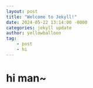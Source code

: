 ```yaml
---
layout: post
title: "Welcome to Jekyll!"
date: 2024-05-22 13:14:00 -0000
categories: jekyll update
author: yellowballoon
tag:
    - post
    - hi
---
```

# hi man~
